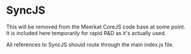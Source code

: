 # SyncJS

This will be removed from the Meerkat CoreJS code base at some point.  
It is included here temporarily for rapid R&D as it's actually used.

All references to SyncJS should route through the main index.js file.